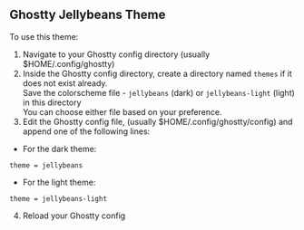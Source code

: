 ## Ghostty Jellybeans Theme
To use this theme:
1. Navigate to your Ghostty config directory (usually $HOME/.config/ghostty)
2. Inside the Ghostty config directory, create a directory named `themes` if it does not exist already.  
Save the colorscheme file - `jellybeans` (dark) or `jellybeans-light` (light) in this directory  
You can choose either file based on your preference.
3. Edit the Ghostty config file, (usually $HOME/.config/ghostty/config) and append one of the following lines:  
- For the dark theme:
```
theme = jellybeans
```
- For the light theme:
```
theme = jellybeans-light
```
4. Reload your Ghostty config
